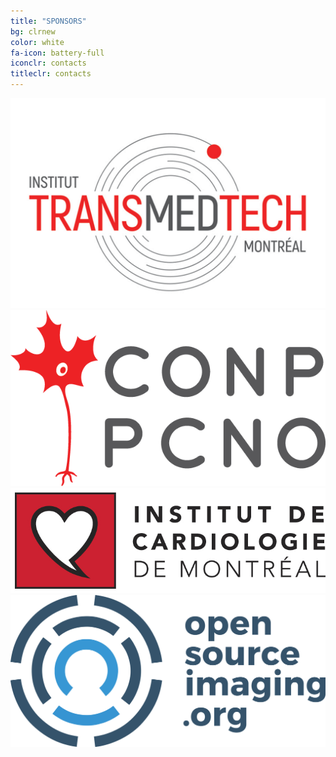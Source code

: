 ```yaml
---
title: "SPONSORS"
bg: clrnew
color: white
fa-icon: battery-full
iconclr: contacts
titleclr: contacts
---
```



<div class="row">
  
  <div class="col-md-4">
    <a href="#" target="blank"><img src="img/transmedtech.png"/></a>
  </div>
  <div class="col-md-4">
    <a href="#" target="blank"><img src="img/conp.png"/></a>
  </div>
  <div class="col-md-4">
    <a href="#" target="blank"><img src="img/mhi.jpg"/></a>
  </div>

</div>

<div class="row">
<div class="col-md-4">
    <a href="#" target="blank"><img src="img/osilogo.jpg"/></a>
  </div>

</div>
